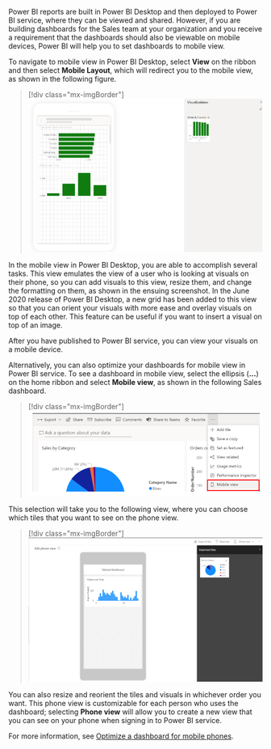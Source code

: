 Power BI reports are built in Power BI Desktop and then deployed to Power BI service, where they can be viewed and shared. However, if you are building dashboards for the Sales team at your organization and you receive a requirement that the dashboards should also be viewable on mobile devices, Power BI will help you to set dashboards to mobile view.

To navigate to mobile view in Power BI Desktop, select **View** on the ribbon and then select **Mobile Layout**, which will redirect you to the mobile view, as shown in the following figure.

> [!div class="mx-imgBorder"]
> [![Screenshot of the Mobile view in Power BI Desktop.](../media/08-mobile-view-updates-ss.png)](../media/08-mobile-view-updates-ss.png#lightbox)

In the mobile view in Power BI Desktop, you are able to accomplish several tasks. This view emulates the view of a user who is looking at visuals on their phone, so you can add visuals to this view, resize them, and change the formatting on them, as shown in the ensuing screenshot. In the June 2020 release of Power BI Desktop, a new grid has been added to this view so that you can orient your visuals with more ease and overlay visuals on top of each other. This feature can be useful if you want to insert a visual on top of an image.

After you have published to Power BI service, you can view your visuals on a mobile device.

Alternatively, you can also optimize your dashboards for mobile view in Power BI service. To see a dashboard in mobile view, select the ellipsis (**...**) on the home ribbon and select **Mobile view**, as shown in the following Sales dashboard.

> [!div class="mx-imgBorder"]
> [![Screenshot of the Mobile view feature on dashboard.](../media/08-mobile-view-dashboard-ssm.png)](../media/08-mobile-view-dashboard-ssm.png#lightbox)

This selection will take you to the following view, where you can choose which tiles that you want to see on the phone view.

> [!div class="mx-imgBorder"]
> [![Screenshot of the Mobile view page where tiles can be selected.](../media/08-mobile-view-dash-ss.png)](../media/08-mobile-view-dash-ss.png#lightbox)

You can also resize and reorient the tiles and visuals in whichever order you want. This phone view is customizable for each person who uses the dashboard; selecting **Phone view** will allow you to create a new view that you can see on your phone when signing in to Power BI service.

For more information, see [Optimize a dashboard for mobile phones](https://docs.microsoft.com/power-bi/create-reports/service-create-dashboard-mobile-phone-view/?azure-portal=true).